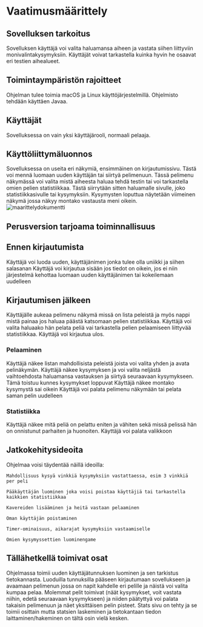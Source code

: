 # Vaatimusmäärittely #
## Sovelluksen tarkoitus ##

Sovelluksen käyttäjä voi valita haluamansa aiheen ja vastata siihen liittyviin monivalintakysymyksiin. Käyttäjät voivat tarkastella kuinka hyvin he osaavat eri testien aihealueet.

## Toimintaympäristön rajoitteet ##
Ohjelman tulee toimia macOS ja Linux käyttöjärjestelmillä.
Ohjelmisto tehdään käyttäen Javaa.

## Käyttäjät ##
Sovelluksessa on vain yksi käyttäjärooli, normaali pelaaja. 

## Käyttöliittymäluonnos ##
Sovelluksessa on useita eri näkymiä, ensimmäinen on kirjautumissivu. Tästä voi mennä luomaan uuden käyttäjän tai siirtyä pelimenuun. Tässä pelimenu näkymässä voi valita mistä aiheesta haluaa tehdä testin tai
voi tarkastella omien pelien statistiikkaa. Tästä siirrytään sitten haluamalle sivulle, joko statistiikkasivulle tai kysymyksiin. Kysymysten loputtua näytetään viimeinen näkymä jossa näkyy montako vastausta meni oikein.
![maarittelydokumentti](https://user-images.githubusercontent.com/80842633/112718011-f77b0400-8ef8-11eb-9ef4-2fdcc7480d99.jpg)



## Perusversion tarjoama toiminnallisuus ##
## Ennen kirjautumista ##
Käyttäjä voi luoda uuden, käyttäjänimen jonka tulee olla uniikki ja siihen salasanan
Käyttäjä voi kirjautua sisään jos tiedot on oikein, jos ei niin järjestelmä kehottaa luomaan uuden käyttäjänimen tai kokeilemaan uudelleen

## Kirjautumisen jälkeen ##
Käyttäjälle aukeaa pelimenu näkymä missä on lista peleistä ja myös nappi mistä painaa jos haluaa päästä katsomaan pelien statistiikkaa.
Käyttäjä voi valita haluaako hän pelata peliä vai tarkastella pelien pelaamiseen liittyvää statistiikkaa.
Käyttäjä voi kirjautua ulos.

### Pelaaminen ###
Käyttäjä näkee listan mahdollisista peleistä joista voi valita yhden ja avata pelinäkymän.
Käyttäjä näkee kysymyksen ja voi valita neljästä vaihtoehdosta haluamansa vastauksen ja siirtyä seuraavaan kysymykseen.
	Tämä toistuu kunnes kysymykset loppuvat
Käyttäjä näkee montako kysymystä sai oikein
Käyttäjä voi palata pelimenu näkymään tai pelata saman pelin uudelleen

### Statistiikka ###
Käyttäjä näkee mitä peliä on pelattu eniten ja vähiten sekä missä pelissä hän on onnistunut parhaiten ja huonoiten.
Käyttäjä voi palata valikkoon

## Jatkokehitysideoita ##
Ohjelmaa voisi täydentää näillä ideoilla:
	
	Mahdollisuus kysyä vinkkiä kysymyksiin vastattaessa, esim 3 vinkkiä per peli
	
	Pääkäyttäjän luominen joka voisi poistaa käyttäjiä tai tarkastella kaikkien statistiikkaa
	
	Kavereiden lisääminen ja heitä vastaan pelaaminen
	
	Oman käyttäjän poistaminen
	
	Timer-ominaisuus, aikarajat kysymyksiin vastaamiselle
	
	Omien kysymyssettien luominengame


## Tällähetkellä toimivat osat ##
Ohjelmassa toimii uuden käyttäjätunnuksen luominen ja sen tarkistus tietokannasta. Luoduilla tunnuksilla pääseen kirjautumaan sovellukseen ja avaamaan pelimenun jossa on napit kahdelle eri pelille ja näistä voi valita kumpaa pelaa. Molemmat pelit toimivat (näät kysymykset, voit vastata niihin, edetä seuraavaan kysymykseen) ja niiden päätyttyä voi palata takaisin pelimenuun ja näet yksittäisen pelin pisteet. Stats sivu on tehty ja se toimii osittain mutta statsien laskeminen ja tietokantaan tiedon laittaminen/hakeminen on tältä osin vielä kesken. 

